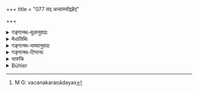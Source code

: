 +++
title = "077 तद् अध्यास्योद्वहेद्"

+++

<details><summary>गङ्गानथ-मूलानुवादः</summary>

Having occupied it, he shall wed a wife of the same caste as himself, who is equipped with auspicious signs, born in a noble family, charming, and possessed of beauty and excellent qualities. (77)
</details>

<details><summary>मेधातिथिः</summary>

**तद्** गृहम् आश्रित्य **भार्या** तत्र सहायार्थं **महतः कुलाद्** उद्वोढव्या । एतत्संबन्धेन संरक्षणार्थम् । **सवर्णाम्** इत्यादाव् उच्यते तत् प्राक् प्रदर्शितम् । **हृद्यां** मनोरमां कान्तिलावण्ययुक्ताम् । **रूपं** संस्थानम् । **गुणा** वचनाचरणादयः[^१०३] । तैर् **अन्वितां** युक्ताम् ॥ ७.७७ ॥


[^१०३]:
     M G: vacanakaraṇādayas
</details>

<details><summary>गङ्गानथ-भाष्यानुवादः</summary>

‘*Having taken up his residence in it*’—the said palace—he should, for the purpose of helping himself, marry a wife from some ‘*noble family*’; such an alliance being conducive to his welfare.

‘*Of* *the same caste as himself* &c.—what is meant by all this has been already explained before (3.4).

‘*Charming*’— pleasing; endowed with brightness and loveliness of complexion.

‘*Beauty* ’— of good bodily shape.

‘*Excellent qualities*’— speech, conduct and so forth.

‘*Possessed of*’—Endowed with.—(77)
</details>

<details><summary>गङ्गानथ-टिप्पन्यः</summary>

This verse is quoted in *Parāśaramādhava* (Ācāra, p. 407).
</details>

<details><summary>भारुचिः</summary>

राज्यतन्त्रसहायार्थं महतः कुलाद् इत्य् एतत्संबन्धेन सवर्णादीनाम् उक्तानाम् अनुवादः ॥ ७.७७ ॥
</details>

<details><summary>Bühler</summary>

077	Inhabiting that, let him wed a consort of equal caste (varna), who possesses auspicious marks (on her body), and is born in a great family, who is charming and possesses beauty and excellent qualities.
</details>
